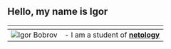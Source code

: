 ## Hello, my name is **Igor**

<code>| |
:- |:-
![Igor Bobrov](https://avatars.githubusercontent.com/u/122915404?v=4) | - I am a student of __[netology](https://netology.ru/)__
</code>